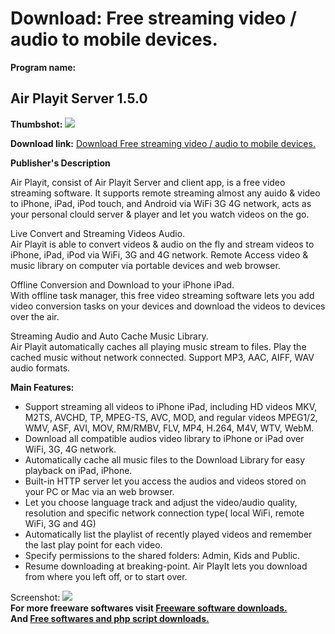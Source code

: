 # Download: Free streaming video / audio to mobile devices.

**Program name:**

## Air Playit Server 1.5.0

  
**Thumbshot:** ![](http://www.freewarefiles.com/screenshot/airplayit_md.jpg)   
  
**Download link:** [Download Free streaming video / audio to mobile devices.](http://freesoftwares.boysofts.com/Air-Playit-Server_program_70501.html)  
  


**Publisher's Description**  
  


Air Playit, consist of Air Playit Server and client app, is a free video streaming software. It supports remote streaming almost any auido & video to iPhone, iPad, iPod touch, and Android via WiFi 3G 4G network, acts as your personal clould server & player and let you watch videos on the go. 

Live Convert and Streaming Videos Audio.  
Air Playit is able to convert videos & audio on the fly and stream videos to iPhone, iPad, iPod via WiFi, 3G and 4G network. Remote Access video & music library on computer via portable devices and web browser. 

Offline Conversion and Download to your iPhone iPad.  
With offline task manager, this free video streaming software lets you add video conversion tasks on your devices and download the videos to devices over the air.

Streaming Audio and Auto Cache Music Library.  
Air Playit automatically caches all playing music stream to files. Play the cached music without network connected. Support MP3, AAC, AIFF, WAV audio formats. 

**Main Features:**

  * Support streaming all videos to iPhone iPad, including HD videos MKV, M2TS, AVCHD, TP, MPEG-TS, AVC, MOD, and regular videos MPEG1/2, WMV, ASF, AVI, MOV, RM/RMBV, FLV, MP4, H.264, M4V, WTV, WebM. 
  * Download all compatible audios video library to iPhone or iPad over WiFi, 3G, 4G network. 
  * Automatically cache all music files to the Download Library for easy playback on iPad, iPhone. 
  * Built-in HTTP server let you access the audios and videos stored on your PC or Mac via an web browser. 
  * Let you choose language track and adjust the video/audio quality, resolution and specific network connection type( local WiFi, remote WiFi, 3G and 4G) 
  * Automatically list the playlist of recently played videos and remember the last play point for each video. 
  * Specify permissions to the shared folders: Admin, Kids and Public. 
  * Resume downloading at breaking-point. Air PlayIt lets you download from where you left off, or to start over. 

  
  
Screenshot: ![](http://www.freewarefiles.com/screenshot/airplayit.jpg)   
**For more freeware softwares visit [Freeware software downloads.](http://freesoftwares.boysofts.com/)**   
**And [Free softwares and php script downloads.](http://www.boysofts.com/)**
